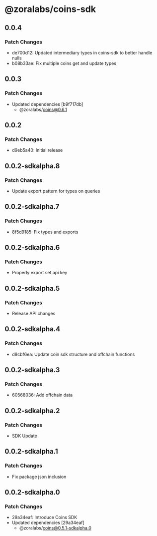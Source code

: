 # @zoralabs/coins-sdk


## 0.0.4

### Patch Changes

- de700d12: Updated intermediary types in coins-sdk to better handle nulls
- b08b33ae: Fix multiple coins get and update types

## 0.0.3

### Patch Changes

- Updated dependencies [b9f717db]
  - @zoralabs/coins@0.6.1

## 0.0.2

### Patch Changes

- d9eb5a40: Initial release

## 0.0.2-sdkalpha.8

### Patch Changes

- Update export pattern for types on queries

## 0.0.2-sdkalpha.7

### Patch Changes

- 8f5d9185: Fix types and exports

## 0.0.2-sdkalpha.6

### Patch Changes

- Properly export set api key

## 0.0.2-sdkalpha.5

### Patch Changes

- Release API changes

## 0.0.2-sdkalpha.4

### Patch Changes

- d8cbf6ea: Update coin sdk structure and offchain functions

## 0.0.2-sdkalpha.3

### Patch Changes

- 60568036: Add offchain data

## 0.0.2-sdkalpha.2

### Patch Changes

- SDK Update

## 0.0.2-sdkalpha.1

### Patch Changes

- Fix package json inclusion

## 0.0.2-sdkalpha.0

### Patch Changes

- 29a34eaf: Introduce Coins SDK
- Updated dependencies [29a34eaf]
  - @zoralabs/coins@0.5.1-sdkalpha.0
